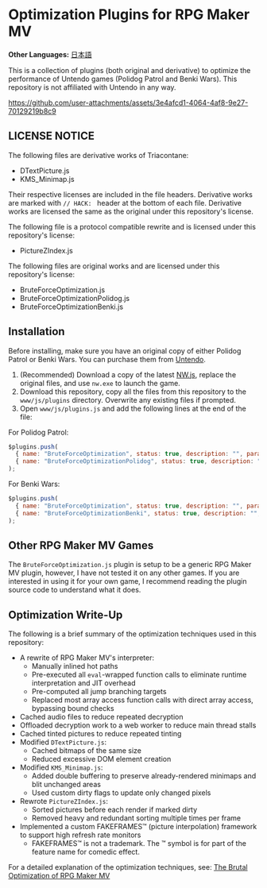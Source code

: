 # Optimization Plugins for RPG Maker MV

**Other Languages:** [日本語](README_ja.md)

This is a collection of plugins (both original and derivative) to optimize the performance of Untendo games (Polidog Patrol and Benki Wars). This repository is not affiliated with Untendo in any way.

https://github.com/user-attachments/assets/3e4afcd1-4064-4af8-9e27-70129219b8c9

## LICENSE NOTICE

The following files are derivative works of Triacontane:

- DTextPicture.js
- KMS_Minimap.js

Their respective licenses are included in the file headers.
Derivative works are marked with `// HACK: ` header at the bottom of each file. Derivative works are licensed the same as the original under this repository's license.

The following file is a protocol compatible rewrite and is licensed under this repository's license:

- PictureZIndex.js

The following files are original works and are licensed under this repository's license:

- BruteForceOptimization.js
- BruteForceOptimizationPolidog.js
- BruteForceOptimizationBenki.js

## Installation

Before installing, make sure you have an original copy of either Polidog Patrol or Benki Wars. You can purchase them from [Untendo](https://www.untendo.com/).

1. (Recommended) Download a copy of the latest [NW.js](https://nwjs.io/), replace the original files, and use `nw.exe` to launch the game.
2. Download this repository, copy all the files from this repository to the `www/js/plugins` directory. Overwrite any existing files if prompted.
3. Open `www/js/plugins.js` and add the following lines at the end of the file:

For Polidog Patrol:

```js
$plugins.push(
  { name: "BruteForceOptimization", status: true, description: "", parameters: {"fakeframes": "true"} },
  { name: "BruteForceOptimizationPolidog", status: true, description: "", parameters: {} }
);
```

For Benki Wars:

```js
$plugins.push(
  { name: "BruteForceOptimization", status: true, description: "", parameters: {"fakeframes": "true"} },
  { name: "BruteForceOptimizationBenki", status: true, description: "", parameters: {} }
);
```

## Other RPG Maker MV Games

The `BruteForceOptimization.js` plugin is setup to be a generic RPG Maker MV plugin, however, I have not tested it on any other games. If you are interested in using it for your own game, I recommend reading the plugin source code to understand what it does.

## Optimization Write-Up

The following is a brief summary of the optimization techniques used in this repository:

- A rewrite of RPG Maker MV's interpreter:
  - Manually inlined hot paths
  - Pre-executed all `eval`-wrapped function calls to eliminate runtime interpretation and JIT overhead
  - Pre-computed all jump branching targets
  - Replaced most array access function calls with direct array access, bypassing bound checks
- Cached audio files to reduce repeated decryption
- Offloaded decryption work to a web worker to reduce main thread stalls
- Cached tinted pictures to reduce repeated tinting
- Modified `DTextPicture.js`:
  - Cached bitmaps of the same size
  - Reduced excessive DOM element creation
- Modified `KMS_Minimap.js`:
  - Added double buffering to preserve already-rendered minimaps and blit unchanged areas
  - Used custom dirty flags to update only changed pixels
- Rewrote `PictureZIndex.js`:
  - Sorted pictures before each render if marked dirty
  - Removed heavy and redundant sorting multiple times per frame
- Implemented a custom FAKEFRAMES™ (picture interpolation) framework to support high refresh rate monitors
  - FAKEFRAMES™ is not a trademark. The ™ symbol is for part of the feature name for comedic effect.

For a detailed explanation of the optimization techniques, see: [The Brutal Optimization of RPG Maker MV](https://tsdo.in/blog/optimizing-rmmv/)
